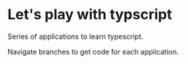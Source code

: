 # Let's play with typscript

Series of applications to learn typescript.

Navigate branches to get code for each application.
